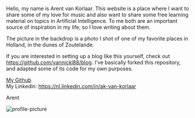 [//]: # (DATE: 2019-11-01T10:00:00+01:00)

Hello, my name is Arent van Korlaar. This website is a place where I want to share some of my love for music and also want to share some free learning material on topics in Artificial Intelligence. To me both are an important source of inspiration in my life, so I love writing about them. 

The picture in the backdrop is a photo I shot of one of my favorite places in Holland, in the dunes of Zoutelande.

If you are interested in setting up a blog like this yourself, check out https://github.com/yannickl88/blog. 
I've basically forked this repository, and adapted some of its code for my own purposes.

<a href="https://github.com/akvankorlaar" target="_blank">My Github</a>  
My Linkedin: <a href="https://nl.linkedin.com/in/ak-van-korlaar" target="_blank">https://nl.linkedin.com/in/ak-van-korlaar</a>

Arent

![profile-picture](/images/profile-picture.jpg) 